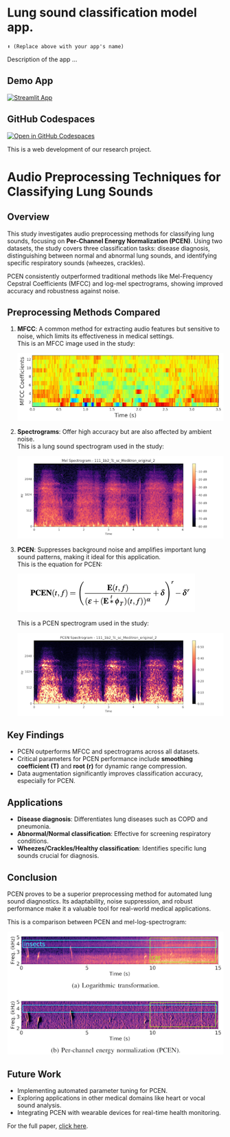 # Lung sound classification model app.
```
⬆️ (Replace above with your app's name)
```

Description of the app ...

## Demo App

[![Streamlit App](https://static.streamlit.io/badges/streamlit_badge_black_white.svg)](https://lung-classification-model.streamlit.app)

## GitHub Codespaces

[![Open in GitHub Codespaces](https://github.com/codespaces/badge.svg)](https://codespaces.new/streamlit/app-starter-kit?quickstart=1)

This is a web development of our research project.

# Audio Preprocessing Techniques for Classifying Lung Sounds

## Overview  
This study investigates audio preprocessing methods for classifying lung sounds, focusing on **Per-Channel Energy Normalization (PCEN)**. Using two datasets, the study covers three classification tasks: disease diagnosis, distinguishing between normal and abnormal lung sounds, and identifying specific respiratory sounds (wheezes, crackles).

PCEN consistently outperformed traditional methods like Mel-Frequency Cepstral Coefficients (MFCC) and log-mel spectrograms, showing improved accuracy and robustness against noise.

## Preprocessing Methods Compared  
1. **MFCC**: A common method for extracting audio features but sensitive to noise, which limits its effectiveness in medical settings.  
   This is an MFCC image used in the study:

   ![MFCC Sound Image](images/MFCC_Coefficients.png)

2. **Spectrograms**: Offer high accuracy but are also affected by ambient noise.  
   This is a lung sound spectrogram used in the study:

   ![Lung Sound Spectrogram](images/Mel_Spectrogram.png)

3. **PCEN**: Suppresses background noise and amplifies important lung sound patterns, making it ideal for this application.  
   This is the equation for PCEN:

   ![PCEN Equation](images/PCEN_Equation.png)

   This is a PCEN spectrogram used in the study:

   ![PCEN Sound Spectrogram](images/PCEN_Spectrogram.png)

## Key Findings  
- PCEN outperforms MFCC and spectrograms across all datasets.  
- Critical parameters for PCEN performance include **smoothing coefficient (T)** and **root (r)** for dynamic range compression.  
- Data augmentation significantly improves classification accuracy, especially for PCEN.

## Applications  
- **Disease diagnosis**: Differentiates lung diseases such as COPD and pneumonia.  
- **Abnormal/Normal classification**: Effective for screening respiratory conditions.  
- **Wheezes/Crackles/Healthy classification**: Identifies specific lung sounds crucial for diagnosis.

## Conclusion  
PCEN proves to be a superior preprocessing method for automated lung sound diagnostics. Its adaptability, noise suppression, and robust performance make it a valuable tool for real-world medical applications.

This is a comparison between PCEN and mel-log-spectrogram:

![PCEN Sound Spectrogram](images/Spec_PCEN_Comparison.png)

## Future Work  
- Implementing automated parameter tuning for PCEN.  
- Exploring applications in other medical domains like heart or vocal sound analysis.  
- Integrating PCEN with wearable devices for real-time health monitoring.

For the full paper, [click here](./Ma_Nathan_Paper.pdf).

